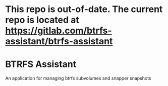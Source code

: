 # This repo is out-of-date.  The current repo is located at https://gitlab.com/btrfs-assistant/btrfs-assistant

# BTRFS Assistant

An application for managing btrfs subvolumes and snapper snapshots




